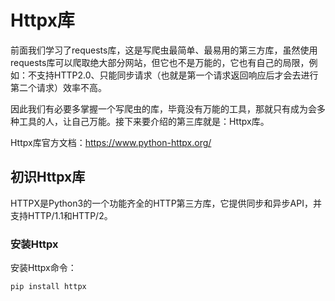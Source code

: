 # Httpx库

前面我们学习了requests库，这是写爬虫最简单、最易用的第三方库，虽然使用requests库可以爬取绝大部分网站，但它也不是万能的，它也有自己的局限，例如：不支持HTTP2.0、只能同步请求（也就是第一个请求返回响应后才会去进行第二个请求）效率不高。

因此我们有必要多掌握一个写爬虫的库，毕竟没有万能的工具，那就只有成为会多种工具的人，让自己万能。接下来要介绍的第三库就是：Httpx库。

Httpx库官方文档：https://www.python-httpx.org/

## 初识Httpx库

HTTPX是Python3的一个功能齐全的HTTP第三方库，它提供同步和异步API，并支持HTTP/1.1和HTTP/2。

### 安装Httpx

安装Httpx命令：

```
pip install httpx
```

